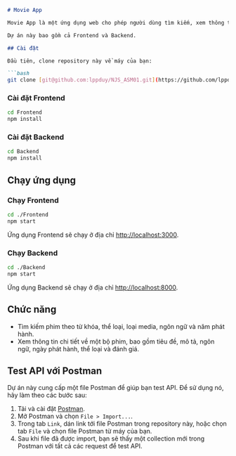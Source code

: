 ```markdown
# Movie App

Movie App là một ứng dụng web cho phép người dùng tìm kiếm, xem thông tin và đánh giá các bộ phim.

Dự án này bao gồm cả Frontend và Backend.

## Cài đặt

Đầu tiên, clone repository này về máy của bạn:

```bash
git clone [git@github.com:lppduy/NJS_ASM01.git](https://github.com/lppduy/NJS_ASM01.git)
```

### Cài đặt Frontend

```bash
cd Frontend
npm install
```

### Cài đặt Backend

```bash
cd Backend
npm install
```

## Chạy ứng dụng

### Chạy Frontend

```bash
cd ./Frontend
npm start
```

Ứng dụng Frontend sẽ chạy ở địa chỉ [http://localhost:3000](http://localhost:3000).

### Chạy Backend

```bash
cd ./Backend
npm start
```

Ứng dụng Backend sẽ chạy ở địa chỉ [http://localhost:8000](http://localhost:5000).

## Chức năng

- Tìm kiếm phim theo từ khóa, thể loại, loại media, ngôn ngữ và năm phát hành.
- Xem thông tin chi tiết về một bộ phim, bao gồm tiêu đề, mô tả, ngôn ngữ, ngày phát hành, thể loại và đánh giá.

## Test API với Postman

Dự án này cung cấp một file Postman để giúp bạn test API. Để sử dụng nó, hãy làm theo các bước sau:

1. Tải và cài đặt [Postman](https://www.postman.com/downloads/).
2. Mở Postman và chọn `File > Import...`.
3. Trong tab `Link`, dán link tới file Postman trong repository này, hoặc chọn tab `File` và chọn file Postman từ máy của bạn.
4. Sau khi file đã được import, bạn sẽ thấy một collection mới trong Postman với tất cả các request để test API.

